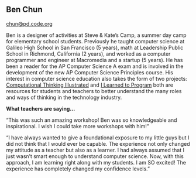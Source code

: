 ## Ben Chun

[chun@pd.code.org](mailto:chun@pd.code.org)

Ben is a designer of activities at Steve &amp; Kate’s Camp, a summer day camp for elementary school students. Previously he taught computer science at Galileo High School in San Francisco (5 years), math at Leadership Public School in Richmond, California (2 years), and worked as a computer programmer and engineer at Macromedia and a startup (5 years). He has been a reader for the AP Computer Science A exam and is involved in the development of the new AP Computer Science Principles course. His interest in computer science education also takes the form of two projects: [Computational Thinking Illustrated](http://www.ctillustrated.com/) and [I Learned to Program](http://ilearnedtoprogram.com/) both are resources for students and teachers to better understand the many roles and ways of thinking in the technology industry.

**What teachers are saying…**

“This was such an amazing workshop! Ben was so knowledgeable and inspirational. I wish I could take more workshops with him!”

“I have always wanted to give a foundational exposure to my little guys but I did not think that I would ever be capable. The experience not only changed my attitude as a teacher but also as a learner. I had always assumed that I just wasn’t smart enough to understand computer science. Now, with this approach, I am learning right along with my students. I am SO excited! The experience has completely changed my confidence levels.”

